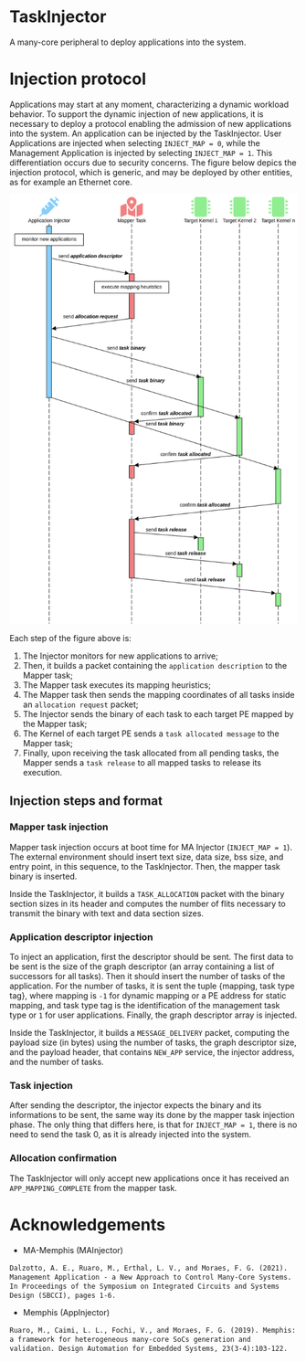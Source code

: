 # TaskInjector

A many-core peripheral to deploy applications into the system.

# Injection protocol

Applications may start at any moment, characterizing a dynamic workload behavior.
To support the dynamic injection of new applications, it is necessary to deploy a protocol enabling the admission of new applications into the system. 
An application can be injected by the TaskInjector.
User Applications are injected when selecting `INJECT_MAP = 0`, while the Management Application is injected by selecting `INJECT_MAP = 1`.
This differentiation occurs due to security concerns.
The figure below depics the injection protocol, which is generic, and may be deployed by other entities, as for example an Ethernet core. 

![AppInjector](doc/fig/AppInjector.png)

Each step of the figure above is:

1. The Injector monitors for new applications to arrive;
2. Then, it builds a packet containing the `application description` to the Mapper task;
3. The Mapper task executes its mapping heuristics;
4. The Mapper task then sends the mapping coordinates of all tasks inside an `allocation request` packet;
5. The Injector sends the binary of each task to each target PE mapped by the Mapper task;
6. The Kernel of each target PE sends a `task allocated message` to the Mapper task;
7. Finally, upon receiving the task allocated from all pending tasks, the Mapper sends a `task release` to all mapped tasks to release its execution.

## Injection steps and format

### Mapper task injection

Mapper task injection occurs at boot time for MA Injector (`INJECT_MAP = 1`).
The external environment should insert text size, data size, bss size, and entry point, in this sequence, to the TaskInjector.
Then, the mapper task binary is inserted.

Inside the TaskInjector, it builds a `TASK_ALLOCATION` packet with the binary section sizes in its header and computes
the number of flits necessary to transmit the binary with text and data section sizes.

### Application descriptor injection

To inject an application, first the descriptor should be sent.
The first data to be sent is the size of the graph descriptor (an array containing a list of successors for all tasks).
Then it should insert the number of tasks of the application.
For the number of tasks, it is sent the tuple {mapping, task type tag}, where mapping is `-1` for dynamic mapping or a PE address for static mapping, and task type tag is the identification of the management task type or `1` for user applications.
Finally, the graph descriptor array is injected.

Inside the TaskInjector, it builds a `MESSAGE_DELIVERY` packet, computing the payload size (in bytes) using the number of tasks, the graph descriptor size, and the payload header, that contains `NEW_APP` service, the injector address, and the number of tasks.

### Task injection

After sending the descriptor, the injector expects the binary and its informations to be sent, the same way its done by the mapper task injection phase.
The only thing that differs here, is that for `INJECT_MAP = 1`, there is no need to send the task 0, as it is already injected into the system.

### Allocation confirmation

The TaskInjector will only accept new applications once it has received an `APP_MAPPING_COMPLETE` from the mapper task.

# Acknowledgements

* MA-Memphis (MAInjector)
```
Dalzotto, A. E., Ruaro, M., Erthal, L. V., and Moraes, F. G. (2021). Management Application - a New Approach to Control Many-Core Systems. In Proceedings of the Symposium on Integrated Circuits and Systems Design (SBCCI), pages 1-6.
```

* Memphis (AppInjector)
```
Ruaro, M., Caimi, L. L., Fochi, V., and Moraes, F. G. (2019). Memphis: a framework for heterogeneous many-core SoCs generation and validation. Design Automation for Embedded Systems, 23(3-4):103-122.
```
